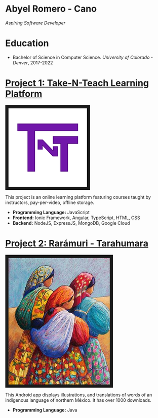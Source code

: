 # Abyel Romero - Cano
*Aspiring Software Developer*

# Education
* Bachelor of Science in Computer Science. *University of Colorado - Denver*, 2017-2022

# [Project 1: Take-N-Teach Learning Platform](https://engineering.ucdenver.edu/current-students/capstone-expo/archived-expos/sp21/csci2)
<a href="https://play.google.com/store/apps/details?id=raramuri.codex.com.raramuri_tarahumara&hl=en_US" target="_blank"><img src="thumbnail_image.png" 
alt="IMAGE ALT TEXT HERE" width="248" height="248" align="center" border="10"/></a>

This project is an online learning platform featuring courses taught by instructors, pay-per-video, offline storage.
* **Programming Language:** JavaScript
* **Frontend:** Ionic Framework, Angular, TypeScript, HTML, CSS
* **Backend:** NodeJS, ExpressJS, MongoDB, Google Cloud

# [Project 2: Rarámuri - Tarahumara](https://play.google.com/store/apps/details?id=raramuri.codex.com.raramuri_tarahumara&hl=en_US)
<a href="https://play.google.com/store/apps/details?id=raramuri.codex.com.raramuri_tarahumara&hl=en_US" target="_blank"><img src="tarahumara-women-candy-mayer.jpg" 
alt="IMAGE ALT TEXT HERE" width="320" height="400" align="center" border="10"/></a>

This Android app displays illustrations, and translations of words of an indigenous language of northern México. It has over 1000 downloads.
* **Programming Language:** Java








 

